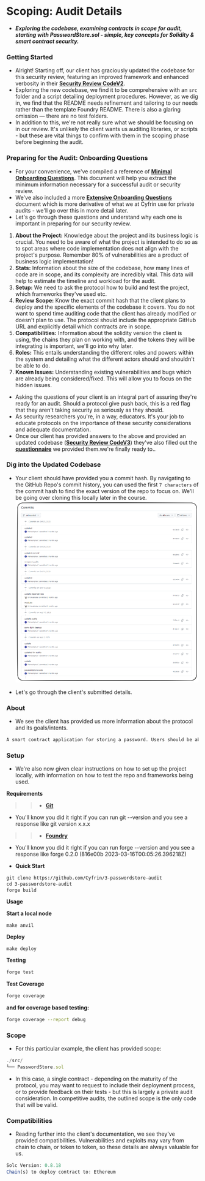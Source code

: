 # Scoping: Audit Details
- ***Exploring the codebase, examining contracts in scope for audit, starting with PasswordStore.sol - simple, key concepts for Solidity & smart contract security.***

### Getting Started
- Alright! Starting off, our client has graciously updated the codebase for this security review, featuring an improved framework and enhanced verbosity in their **[Security Review CodeV2](https://github.com/Cyfrin/3-passwordstore-audit)**.
- Exploring the new codebase, we find it to be comprehensive with an `src` folder and a script detailing deployment procedures. However, as we dig in, we find that the README needs refinement and tailoring to our needs rather than the template Foundry README. There is also a glaring omission — there are no test folders.
- In addition to this, we're not really sure what we should be focusing on in our review. It's unlikely the client wants us auditing libraries, or scripts - but these are vital things to confirm with them in the scoping phase before beginning the audit.

### Preparing for the Audit: Onboarding Questions
- For your convenience, we've compiled a reference of **[Minimal Onboarding Questions](https://github.com/Cyfrin/security-and-auditing-full-course-s23/blob/main/minimal-onboarding-questions.md)**. This document will help you extract the minimum information necessary for a successful audit or security review.
- We've also included a more **[Extensive Onboarding Questions](https://github.com/Cyfrin/security-and-auditing-full-course-s23/blob/main/extensive-onboarding-questions.md)** document which is more derivative of what we at Cyfrin use for private audits - we'll go over this in more detail later.
- Let's go through these questions and understand why each one is important in preparing for our security review.

1. **About the Project:** Knowledge about the project and its business logic is crucial. You need to be aware of what the project is intended to do so as to spot areas where code implementation does not align with the project's purpose. Remember 80% of vulnerabilities are a product of business logic implementation!
2. **Stats:** Information about the size of the codebase, how many lines of code are in scope, and its complexity are incredibly vital. This data will help to estimate the timeline and workload for the audit.
3. **Setup:** We need to ask the protocol how to build and test the project, which frameworks they've used etc.
4. **Review Scope:** Know the exact commit hash that the client plans to deploy and the specific elements of the codebase it covers. You do not want to spend time auditing code that the client has already modified or doesn't plan to use. The protocol should include the appropriate GitHub URL and explicitly detail which contracts are in scope.
5. **Compatibilities:** Information about the solidity version the client is using, the chains they plan on working with, and the tokens they will be integrating is important, we'll go into why later.
6. **Roles:** This entails understanding the different roles and powers within the system and detailing what the different actors should and shouldn't be able to do.
7. **Known Issues:** Understanding existing vulnerabilities and bugs which are already being considered/fixed. This will allow you to focus on the hidden issues.

- Asking the questions of your client is an integral part of assuring they're ready for an audit. Should a protocol give push back, this is a red flag that they aren't taking security as seriously as they should.
- As security researchers you're, in a way, educators. It's your job to educate protocols on the importance of these security considerations and adequate documentation.
- Once our client has provided answers to the above and provided an updated codebase (**[Security Review CodeV3](https://github.com/Cyfrin/3-passwordstore-audit/tree/onboarded)**) they've also filled out the **[questionnaire](https://github.com/Cyfrin/3-passwordstore-audit/blob/onboarded/minimal-onboarding-filled.md)** we provided them.we're finally ready to..

### Dig into the Updated Codebase
- Your client should have provided you a commit hash. By navigating to the GitHub Repo's commit history, you can used the first `7 characters` of the commit hash to find the exact version of the repo to focus on. We'll be going over cloning this locally later in the course.
![alt text](<Images/image copy.png>)

- Let's go through the client's submitted details.

### About
- We see the client has provided us more information about the protocol and its goals/intents.

```md
A smart contract application for storing a password. Users should be able to store a password and then retrieve it later. Others should not be able to access the password.
```

### Setup
- We're also now given clear instructions on how to set up the project locally, with information on how to test the repo and frameworks being used.

**Requirements**

>> * **[Git](https://git-scm.com/book/en/v2/Getting-Started-Installing-Git)**
  * You'll know you did it right if you can run git --version and you see a response like git version x.x.x

>> * **[Foundry](https://getfoundry.sh/)**
  * You'll know you did it right if you can run forge --version and you see a response like forge 0.2.0 (816e00b 2023-03-16T00:05:26.396218Z)

- **Quick Start**

```shell
git clone https://github.com/Cyfrin/3-passwordstore-audit
cd 3-passwordstore-audit
forge build
```

**Usage**

**Start a local node**

```shell
make anvil
```

**Deploy**

```shell
make deploy
```

**Testing**

```sh
forge test
```

**Test Coverage**

```sh
forge coverage
```

**and for coverage based testing:**

```sh
forge coverage --report debug
```

### Scope
- For this particular example, the client has provided scope:

```js
./src/
└── PasswordStore.sol
```

- In this case, a single contract - depending on the maturity of the protocol, you may want to request to include their deployment process, or to provide feedback on their tests - but this is largely a private audit consideration. In competitive audits, the outlined scope is the only code that will be valid.

### Compatibilities
- Reading further into the client's documentation, we see they've provided compatibilities. Vulnerabilities and exploits may vary from chain to chain, or token to token, so these details are always valuable for us.

```js
Solc Version: 0.8.18
Chain(s) to deploy contract to: Ethereum
```
